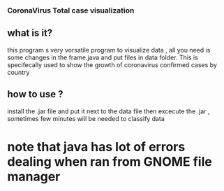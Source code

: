 ### CoronaVirus Total case visualization

## what is it?
this program s very vorsatile program to visualize data , all you need is some changes in the frame.java and put files in data folder. This is specifecally used to show the growth of coronavirus confirmed cases by country

## how to use ?
install the .jar file and put it next to the data file then excecute the .jar , sometimes few minutes will be needed to classify data

#  note that java has lot of errors dealing when ran from GNOME file manager
